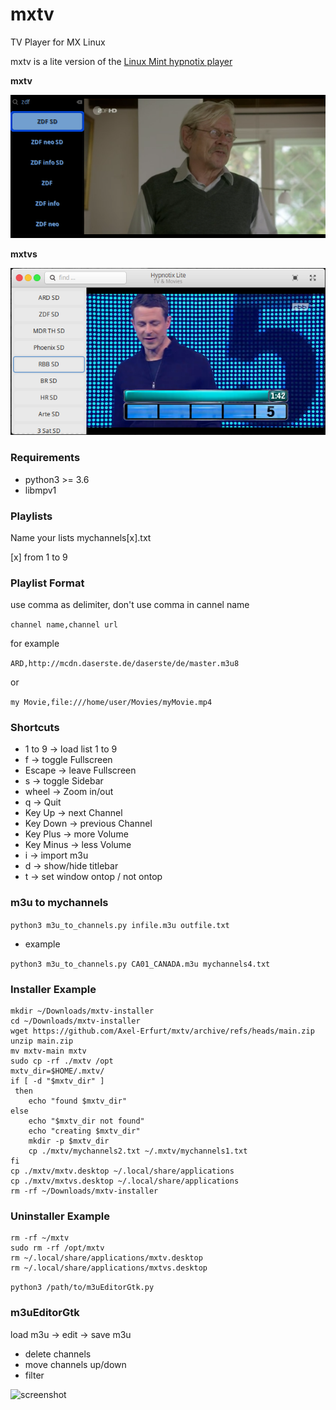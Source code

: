 # mxtv
TV Player for MX Linux

mxtv is a lite version of the [Linux Mint hypnotix player](https://github.com/linuxmint/hypnotix)

__mxtv__

![screnshot](https://github.com/Axel-Erfurt/hypnotixLite/blob/main/screenshot2.png)


__mxtvs__

![screnshot](https://github.com/Axel-Erfurt/hypnotixLite/blob/main/screenshot_s.png)

### Requirements

- python3 >= 3.6
- libmpv1

### Playlists

Name your lists mychannels[x].txt

[x] from 1 to 9

### Playlist Format

use comma as delimiter, don't use comma in cannel name

```channel name,channel url```

for example

```ARD,http://mcdn.daserste.de/daserste/de/master.m3u8```

or

```my Movie,file:///home/user/Movies/myMovie.mp4```


### Shortcuts

- 1 to 9 -> load list 1 to 9
- f -> toggle Fullscreen
- Escape -> leave Fullscreen
- s -> toggle Sidebar
- wheel -> Zoom in/out
- q -> Quit
- Key Up -> next Channel
- Key Down -> previous Channel
- Key Plus -> more Volume
- Key Minus -> less Volume
- i -> import m3u
- d -> show/hide titlebar
- t -> set window ontop / not ontop

### m3u to mychannels

```python3 m3u_to_channels.py infile.m3u outfile.txt```

- example

```python3 m3u_to_channels.py CA01_CANADA.m3u mychannels4.txt```

### Installer Example

```#!/bin/sh
mkdir ~/Downloads/mxtv-installer
cd ~/Downloads/mxtv-installer
wget https://github.com/Axel-Erfurt/mxtv/archive/refs/heads/main.zip
unzip main.zip
mv mxtv-main mxtv
sudo cp -rf ./mxtv /opt
mxtv_dir=$HOME/.mxtv/
if [ -d "$mxtv_dir" ]
 then
    echo "found $mxtv_dir"
else
    echo "$mxtv_dir not found"
    echo "creating $mxtv_dir"
    mkdir -p $mxtv_dir
    cp ./mxtv/mychannels2.txt ~/.mxtv/mychannels1.txt
fi
cp ./mxtv/mxtv.desktop ~/.local/share/applications
cp ./mxtv/mxtvs.desktop ~/.local/share/applications
rm -rf ~/Downloads/mxtv-installer
```
### Uninstaller Example

```#!/bin/sh
rm -rf ~/mxtv
sudo rm -rf /opt/mxtv
rm ~/.local/share/applications/mxtv.desktop 
rm ~/.local/share/applications/mxtvs.desktop 
```
```python3 /path/to/m3uEditorGtk.py```

### m3uEditorGtk
load m3u -> edit -> save m3u

- delete channels
- move channels up/down
- filter

![screenshot](https://github.com/Axel-Erfurt/m3uEdit/blob/main/screenshot2.png)

